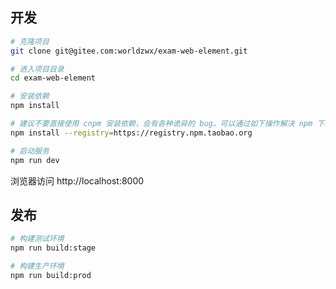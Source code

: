 ## 开发

```bash
# 克隆项目
git clone git@gitee.com:worldzwx/exam-web-element.git

# 进入项目目录
cd exam-web-element

# 安装依赖
npm install

# 建议不要直接使用 cnpm 安装依赖，会有各种诡异的 bug。可以通过如下操作解决 npm 下载速度慢的问题
npm install --registry=https://registry.npm.taobao.org

# 启动服务
npm run dev
```

浏览器访问 http://localhost:8000

## 发布

```bash
# 构建测试环境
npm run build:stage

# 构建生产环境
npm run build:prod
```
